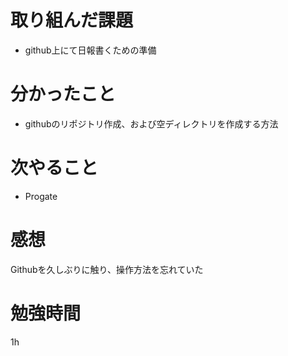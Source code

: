 # 取り組んだ課題
- github上にて日報書くための準備
# 分かったこと
- githubのリポジトリ作成、および空ディレクトリを作成する方法
# 次やること
- Progate
# 感想
Githubを久しぶりに触り、操作方法を忘れていた
# 勉強時間
1h
